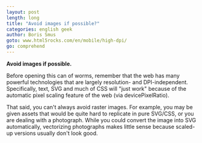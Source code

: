 ```yaml
---
layout: post
length: long
title: "Avoid images if possible?"
categories: english geek
author: Boris Smus
goto: www.html5rocks.com/en/mobile/high-dpi/
go: comprehend
---
```

**Avoid images if possible.**

Before opening this can of worms, remember that the web has many powerful technologies that are largely resolution- and DPI-independent. <!-- more --> Specifically, text, SVG and much of CSS will "just work" because of the automatic pixel scaling feature of the web (via devicePixelRatio).

That said, you can't always avoid raster images. For example, you may be given assets that would be quite hard to replicate in pure SVG/CSS, or you are dealing with a photograph. While you could convert the image into SVG automatically, vectorizing photographs makes little sense because scaled-up versions usually don't look good. 

